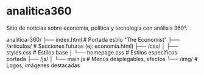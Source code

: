 # analitica360
Sitio de noticias sobre economía, política y tecnología con análisis 360°.

analitica-360/
├── index.html          # Portada estilo "The Economist"
├── /articulos/         # Secciones futuras (ej: economia.html)
├── /css/
│   ├── styles.css      # Estilos base
│   └── homepage.css    # Estilos específicos portada
├── /js/
│   └── main.js         # Menús desplegables, efectos
└── /img/               # Logos, imágenes destacadas  
